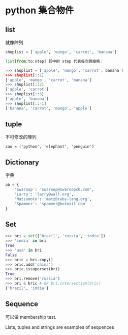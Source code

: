 # python 集合物件

## list

就像陣列

```py
shoplist = ['apple', 'mango', 'carrot', 'banana']

list[from:to:step] 其中的 step 代表每次跳幾格：

>>> shoplist = ['apple', 'mango', 'carrot', banana']
>>> shoplist[::1]
['apple', 'mango', 'carrot', 'banana']
>>> shoplist[::2]
['apple', 'carrot']
>>> shoplist[::3]
['apple', 'banana']
>>> shoplist[::-1]
['banana', 'carrot', 'mango', 'apple']
```

## tuple

不可修改的陣列

```
zoo = ('python', 'elephant', 'penguin')
```

## Dictionary

字典

```py
ab = {
    'Swaroop': 'swaroop@swaroopch.com',
    'Larry': 'larry@wall.org',
    'Matsumoto': 'matz@ruby-lang.org',
    'Spammer': 'spammer@hotmail.com'
}
```

## Set

```py
>>> bri = set(['brazil', 'russia', 'india'])
>>> 'india' in bri
True
>>> 'usa' in bri
False
>>> bric = bri.copy()
>>> bric.add('china')
>>> bric.issuperset(bri)
True
>>> bri.remove('russia')
>>> bri & bric # OR bri.intersection(bric)
{'brazil', 'india'}
```

## Sequence

可以做 membership test.

Lists, tuples and strings are examples of sequences


